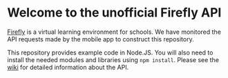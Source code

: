 # Welcome to the unofficial Firefly API
[Firefly]("https://www.fireflylearning.com/") is a virtual learning environment for schools. We have monitored the API requests made by the mobile app to construct this repository.

This repository provides example code in Node.JS. You will also need to install the needed modules and libraries using `npm install`.
Please see the [wiki]("https://github.com/JoshHeng/Firefly-API/wiki") for detailed information about the API.
